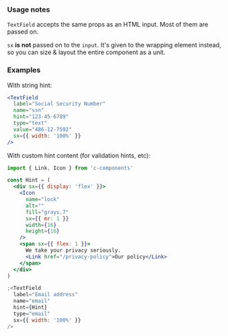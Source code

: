 ### Usage notes

`TextField` accepts the same props as an HTML input. Most of them are passed on.

`sx` **is not** passed on to the `input`. It's given to the wrapping element instead, so you can size & layout the entire component as a unit.

### Examples

With string hint:

```jsx
<TextField
  label="Social Security Number"
  name="ssn"
  hint="123-45-6789"
  type="text"
  value="486-12-7592"
  sx={{ width: '100%' }}
/>
```

With custom hint content (for validation hints, etc):

```jsx
import { Link, Icon } from 'c-components'

const Hint = (
  <div sx={{ display: 'flex' }}>
    <Icon
      name="lock"
      alt=""
      fill="grays.7"
      sx={{ mr: 1 }}
      width={16}
      height={16}
    />
    <span sx={{ flex: 1 }}>
      We take your privacy seriously.
      <Link href="/privacy-policy">Our policy</Link>
    </span>
  </div>
)

;<TextField
  label="Email address"
  name="email"
  hint={Hint}
  type="email"
  sx={{ width: '100%' }}
/>
```
